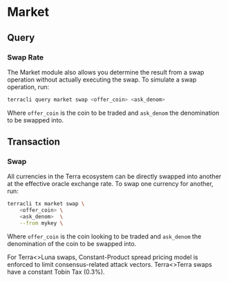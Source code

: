 # Market

## Query

### Swap Rate

The Market module also allows you determine the result from a swap operation without actually executing the swap. To simulate a swap operation, run:

```bash
terracli query market swap <offer_coin> <ask_denom>
```

Where `offer_coin` is the coin to be traded and `ask_denom` the denomination to be swapped into.

## Transaction

### Swap

All currencies in the Terra ecosystem can be directly swapped into another at the effective oracle exchange rate. To swap one currency for another, run:

```bash
terracli tx market swap \
    <offer_coin> \
    <ask_denom>  \
    --from mykey \
```

Where `offer_coin` is the coin looking to be traded and `ask_denom` the denomination of the coin to be swapped into.

For Terra<>Luna swaps, Constant-Product spread pricing model is enforced to limit consensus-related attack vectors. Terra<>Terra swaps have a constant Tobin Tax (0.3%).
